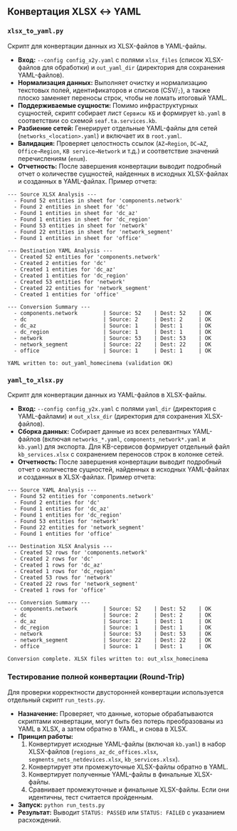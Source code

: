 ## Конвертация XLSX ↔ YAML

### `xlsx_to_yaml.py`
Скрипт для конвертации данных из XLSX-файлов в YAML-файлы.
- **Вход:** `--config config_x2y.yaml` с полями `xlsx_files` (список XLSX-файлов для обработки) и `out_yaml_dir` (директория для сохранения YAML-файлов).
- **Нормализация данных:** Выполняет очистку и нормализацию текстовых полей, идентификаторов и списков (CSV/`;`), а также плоско заменяет переносы строк, чтобы не ломать итоговый YAML.
- **Поддерживаемые сущности:** Помимо инфраструктурных сущностей, скрипт собирает лист `Сервисы КБ` и формирует `kb.yaml` в соответствии со схемой `seaf.ta.services.kb`.
- **Разбиение сетей:** Генерирует отдельные YAML-файлы для сетей (`networks_<location>.yaml`) и включает их в `root.yaml`.
- **Валидация:** Проверяет целостность ссылок (`AZ→Region`, `DC→AZ`, `Office→Region`, `KB service→Network` и т.д.) и соответствие значений перечислениям (`enum`).
- **Отчетность:** После завершения конвертации выводит подробный отчет о количестве сущностей, найденных в исходных XLSX-файлах и созданных в YAML-файлах. Пример отчета:
```
--- Source XLSX Analysis ---
  - Found 52 entities in sheet for 'components.network'
  - Found 2 entities in sheet for 'dc'
  - Found 1 entities in sheet for 'dc_az'
  - Found 1 entities in sheet for 'dc_region'
  - Found 53 entities in sheet for 'network'
  - Found 22 entities in sheet for 'network_segment'
  - Found 1 entities in sheet for 'office'

--- Destination YAML Analysis ---
  - Created 52 entities for 'components.network'
  - Created 2 entities for 'dc'
  - Created 1 entities for 'dc_az'
  - Created 1 entities for 'dc_region'
  - Created 53 entities for 'network'
  - Created 22 entities for 'network_segment'
  - Created 1 entities for 'office'

--- Conversion Summary ---
  - components.network        | Source: 52    | Dest: 52    | OK
  - dc                        | Source: 2     | Dest: 2     | OK
  - dc_az                     | Source: 1     | Dest: 1     | OK
  - dc_region                 | Source: 1     | Dest: 1     | OK
  - network                   | Source: 53    | Dest: 53    | OK
  - network_segment           | Source: 22    | Dest: 22    | OK
  - office                    | Source: 1     | Dest: 1     | OK

YAML written to: out_yaml_homecinema (validation OK)
```

### `yaml_to_xlsx.py`
Скрипт для конвертации данных из YAML-файлов в XLSX-файлы.
- **Вход:** `--config config_y2x.yaml` с полями `yaml_dir` (директория с YAML-файлами) и `out_xlsx_dir` (директория для сохранения XLSX-файлов).
- **Сборка данных:** Собирает данные из всех релевантных YAML-файлов (включая `networks_*.yaml`, `components_network*.yaml` и `kb.yaml`) для экспорта. Для KB-сервисов формирует отдельный файл `kb_services.xlsx` с сохранением переносов строк в колонке сетей.
- **Отчетность:** После завершения конвертации выводит подробный отчет о количестве сущностей, найденных в исходных YAML-файлах и созданных в XLSX-файлах. Пример отчета:
```
--- Source YAML Analysis ---
  - Found 52 entities for 'components.network'
  - Found 2 entities for 'dc'
  - Found 1 entities for 'dc_az'
  - Found 1 entities for 'dc_region'
  - Found 53 entities for 'network'
  - Found 22 entities for 'network_segment'
  - Found 1 entities for 'office'

--- Destination XLSX Analysis ---
  - Created 52 rows for 'components.network'
  - Created 2 rows for 'dc'
  - Created 1 rows for 'dc_az'
  - Created 1 rows for 'dc_region'
  - Created 53 rows for 'network'
  - Created 22 rows for 'network_segment'
  - Created 1 rows for 'office'

--- Conversion Summary ---
  - components.network        | Source: 52    | Dest: 52    | OK
  - dc                        | Source: 2     | Dest: 2     | OK
  - dc_az                     | Source: 1     | Dest: 1     | OK
  - dc_region                 | Source: 1     | Dest: 1     | OK
  - network                   | Source: 53    | Dest: 53    | OK
  - network_segment           | Source: 22    | Dest: 22    | OK
  - office                    | Source: 1     | Dest: 1     | OK

Conversion complete. XLSX files written to: out_xlsx_homecinema
```

### Тестирование полной конвертации (Round-Trip)
Для проверки корректности двусторонней конвертации используется отдельный скрипт `run_tests.py`.
- **Назначение:** Проверяет, что данные, которые обрабатываются скриптами конвертации, могут быть без потерь преобразованы из YAML в XLSX, а затем обратно в YAML, и снова в XLSX.
- **Принцип работы:**
    1.  Конвертирует исходные YAML-файлы (включая `kb.yaml`) в набор XLSX-файлов (`regions_az_dc_offices.xlsx`, `segments_nets_netdevices.xlsx`, `kb_services.xlsx`).
    2.  Конвертирует эти промежуточные XLSX-файлы обратно в YAML.
    3.  Конвертирует полученные YAML-файлы в финальные XLSX-файлы.
    4.  Сравнивает промежуточные и финальные XLSX-файлы. Если они идентичны, тест считается пройденным.
- **Запуск:** `python run_tests.py`
- **Результат:** Выводит `STATUS: PASSED` или `STATUS: FAILED` с указанием расхождений.

